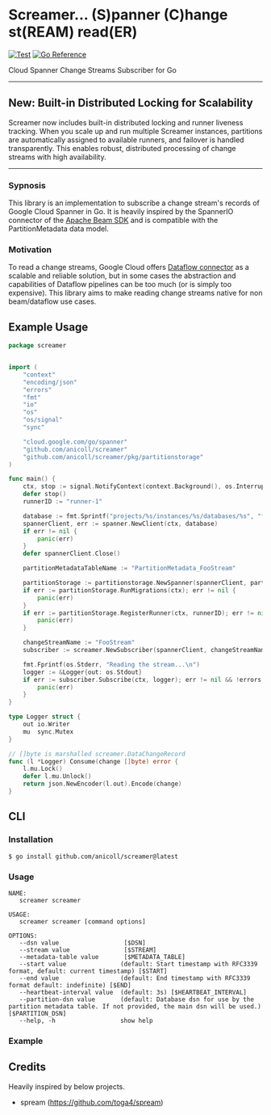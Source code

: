 # Screamer... (S)panner (C)hange st(REAM) read(ER)

[![Test](https://github.com/anicoll/screamer/actions/workflows/go.yml/badge.svg)](https://github.com/anicoll/screamer/actions/workflows/go.yaml)
[![Go Reference](https://pkg.go.dev/badge/github.com/anicoll/screamer.svg)](https://pkg.go.dev/github.com/anicoll/screamer)

Cloud Spanner Change Streams Subscriber for Go

---

## New: Built-in Distributed Locking for Scalability

Screamer now includes built-in distributed locking and runner liveness tracking. When you scale up and run multiple Screamer instances, partitions are automatically assigned to available runners, and failover is handled transparently. This enables robust, distributed processing of change streams with high availability.

---

### Sypnosis

This library is an implementation to subscribe a change stream's records of Google Cloud Spanner in Go.
It is heavily inspired by the SpannerIO connector of the [Apache Beam SDK](https://github.com/apache/beam) and is compatible with the PartitionMetadata data model.

### Motivation

To read a change streams, Google Cloud offers [Dataflow connector](https://cloud.google.com/spanner/docs/change-streams/use-dataflow) as a scalable and reliable solution, but in some cases the abstraction and capabilities of Dataflow pipelines can be too much (or is simply too expensive).
This library aims to make reading change streams native for non beam/dataflow use cases.

## Example Usage

```go
package screamer


import (
	"context"
	"encoding/json"
	"errors"
	"fmt"
	"io"
	"os"
	"os/signal"
	"sync"

	"cloud.google.com/go/spanner"
	"github.com/anicoll/screamer"
	"github.com/anicoll/screamer/pkg/partitionstorage"
)

func main() {
	ctx, stop := signal.NotifyContext(context.Background(), os.Interrupt, os.Kill)
	defer stop()
	runnerID := "runner-1"

	database := fmt.Sprintf("projects/%s/instances/%s/databases/%s", "foo-project", "bar-instance", "baz-database")
	spannerClient, err := spanner.NewClient(ctx, database)
	if err != nil {
		panic(err)
	}
	defer spannerClient.Close()

	partitionMetadataTableName := "PartitionMetadata_FooStream"

	partitionStorage := partitionstorage.NewSpanner(spannerClient, partitionMetadataTableName)
	if err := partitionStorage.RunMigrations(ctx); err != nil {
		panic(err)
	}
	if err := partitionStorage.RegisterRunner(ctx, runnerID); err != nil {
		panic(err)
	}

	changeStreamName := "FooStream"
	subscriber := screamer.NewSubscriber(spannerClient, changeStreamName, runnerID, partitionStorage, screamer.WithLogLevel("debug"))

	fmt.Fprintf(os.Stderr, "Reading the stream...\n")
	logger := &Logger{out: os.Stdout}
	if err := subscriber.Subscribe(ctx, logger); err != nil && !errors.Is(ctx.Err(), context.Canceled) {
		panic(err)
	}
}

type Logger struct {
	out io.Writer
	mu  sync.Mutex
}

// []byte is marshalled screamer.DataChangeRecord
func (l *Logger) Consume(change []byte) error {
	l.mu.Lock()
	defer l.mu.Unlock()
	return json.NewEncoder(l.out).Encode(change)
}
```

## CLI

### Installation

```console
$ go install github.com/anicoll/screamer@latest
```

### Usage

```
NAME:
   screamer screamer

USAGE:
   screamer screamer [command options]

OPTIONS:
   --dsn value                  [$DSN]
   --stream value               [$STREAM]
   --metadata-table value       [$METADATA_TABLE]
   --start value               (default: Start timestamp with RFC3339 format, default: current timestamp) [$START]
   --end value                 (default: End timestamp with RFC3339 format default: indefinite) [$END]
   --heartbeat-interval value  (default: 3s) [$HEARTBEAT_INTERVAL]
   --partition-dsn value       (default: Database dsn for use by the partition metadata table. If not provided, the main dsn will be used.) [$PARTITION_DSN]
   --help, -h                  show help
```

### Example

## Credits

Heavily inspired by below projects.

- spream (https://github.com/toga4/spream)
